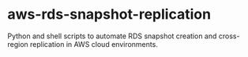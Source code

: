 # aws-rds-snapshot-replication
Python and shell scripts to automate RDS snapshot creation and cross-region replication in AWS cloud environments. 
